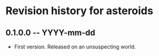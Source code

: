 # Revision history for asteroids

## 0.1.0.0  -- YYYY-mm-dd

* First version. Released on an unsuspecting world.

